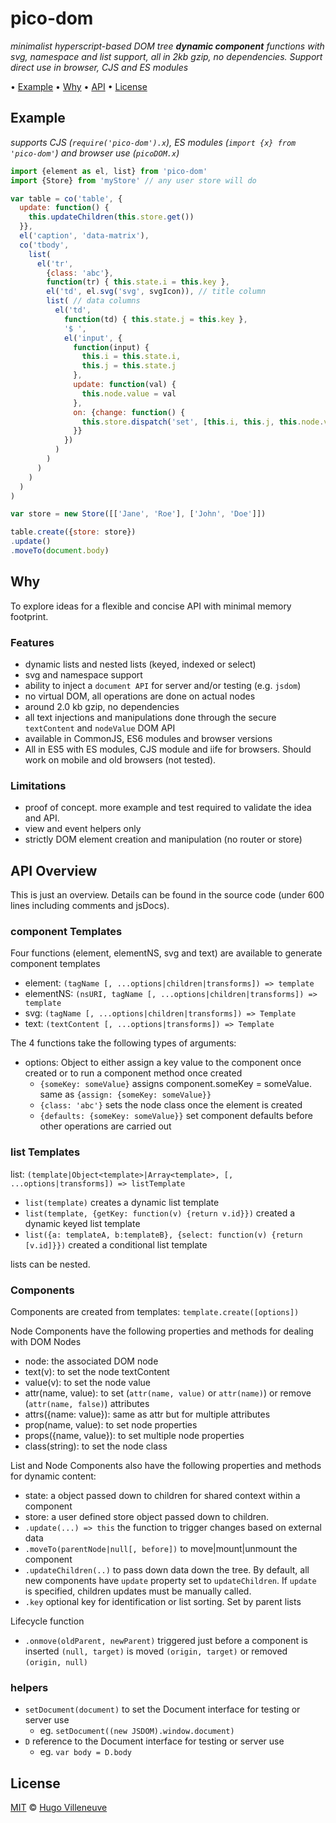 <!-- markdownlint-disable MD004 MD007 MD010 MD012 MD041 MD022 MD024 MD032 MD036 -->

# pico-dom

*minimalist hyperscript-based DOM tree **dynamic component** functions with svg, namespace and list support, all in 2kb gzip, no dependencies. Support direct use in browser, CJS and ES modules*

• [Example](#example) • [Why](#why) • [API](#api) • [License](#license)

## Example

*supports CJS (`require('pico-dom').x`), ES modules (`import {x} from 'pico-dom'`) and browser use (`picoDOM.x`)*

```javascript
import {element as el, list} from 'pico-dom'
import {Store} from 'myStore' // any user store will do

var table = co('table', {
  update: function() {
    this.updateChildren(this.store.get())
  }},
  el('caption', 'data-matrix'),
  co('tbody',
    list(
      el('tr',
        {class: 'abc'},
        function(tr) { this.state.i = this.key },
        el('td', el.svg('svg', svgIcon)), // title column
        list( // data columns
          el('td',
            function(td) { this.state.j = this.key },
            '$ ',
            el('input', {
              function(input) {
                this.i = this.state.i,
                this.j = this.state.j
              },
              update: function(val) {
                this.node.value = val
              },
              on: {change: function() {
                this.store.dispatch('set', [this.i, this.j, this.node.value])
              }}
            })
          )
        )
      )
    )
  )
)

var store = new Store([['Jane', 'Roe'], ['John', 'Doe']])

table.create({store: store})
.update()
.moveTo(document.body)
```

## Why

To explore ideas for a flexible and concise API with minimal memory footprint.


### Features

* dynamic lists and nested lists (keyed, indexed or select)
* svg and namespace support
* ability to inject a `document API` for server and/or testing (e.g. `jsdom`)
* no virtual DOM, all operations are done on actual nodes
* around 2.0 kb gzip, no dependencies
* all text injections and manipulations done through the secure `textContent` and `nodeValue` DOM API
* available in CommonJS, ES6 modules and browser versions
* All in ES5 with ES modules, CJS module and iife for browsers. Should work on mobile and old browsers (not tested).


### Limitations

* proof of concept. more example and test required to validate the idea and API.
* view and event helpers only
* strictly DOM element creation and manipulation (no router or store)


## API Overview

This is just an overview. Details can be found in the source code (under 600 lines including comments and jsDocs).

### component Templates

Four functions (element, elementNS, svg and text) are available to generate component templates

* element: `(tagName [, ...options|children|transforms]) => template`
* elementNS: `(nsURI, tagName [, ...options|children|transforms]) => template`
* svg: `(tagName [, ...options|children|transforms]) => Template`
* text: `(textContent [, ...options|transforms]) => Template`

The 4 functions take the following types of arguments:

* options: Object to either assign a key value to the component once created or to run a component method once created
  * `{someKey: someValue}` assigns component.someKey = someValue. same as `{assign: {someKey: someValue}}`
  * `{class: 'abc'}` sets the node class once the element is created
  * `{defaults: {someKey: someValue}}` set component defaults before other operations are carried out

### list Templates

list: `(template|Object<template>|Array<template>, [, ...options|transforms]) => listTemplate`

* `list(template)` creates a dynamic list template
* `list(template, {getKey: function(v) {return v.id}})` created a dynamic keyed list template
* `list({a: templateA, b:templateB}, {select: function(v) {return [v.id]}})` created a conditional list template

lists can be nested.


### Components

Components are created from templates: `template.create([options])`

Node Components have the following properties and methods for dealing with DOM Nodes

* node: the associated DOM node
* text(v): to set the node textContent
* value(v): to set the node value
* attr(name, value): to set (`attr(name, value)` or `attr(name)`) or remove (`attr(name, false)`) attributes
* attrs({name: value}): same as attr but for multiple attributes
* prop(name, value): to set node properties
* props({name, value}): to set multiple node properties
* class(string): to set the node class

List and Node Components also have the following properties and methods for dynamic content:

* state: a object passed down to children for shared context within a component
* store: a user defined store object passed down to children.
* `.update(...) => this` the function to trigger changes based on external data
* `.moveTo(parentNode|null[, before])` to move|mount|unmount the component
* `.updateChildren(..)` to pass down data down the tree. By default, all new components have `update` property set to `updateChildren`. If `update` is specified, children updates must be manually called.
* `.key` optional key for identification or list sorting. Set by parent lists

Lifecycle function
* `.onmove(oldParent, newParent)` triggered just before a component is inserted `(null, target)` is moved `(origin, target)` or removed `(origin, null)`


### helpers
* `setDocument(document)` to set the Document interface for testing or server use
  * eg. `setDocument((new JSDOM).window.document)`
* `D` reference to the Document interface for testing or server use
  * eg. `var body = D.body`


## License

[MIT](http://www.opensource.org/licenses/MIT) © [Hugo Villeneuve](https://github.com/hville)
